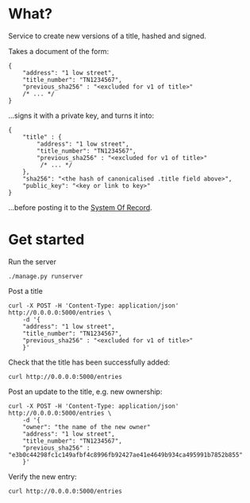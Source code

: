 
# What?

Service to create new versions of a title, hashed and signed.

Takes a document of the form:

    {
        "address": "1 low street",
        "title_number": "TN1234567",
        "previous_sha256" : "<excluded for v1 of title>"
        /* ... */
    }

...signs it with a private key, and turns it into:

    {
        "title" : {
            "address": "1 low street",
            "title_number": "TN1234567",
            "previous_sha256" : "<excluded for v1 of title>"
             /* ... */
        },
        "sha256": "<the hash of canonicalised .title field above>",
        "public_key": "<key or link to key>"
    }

...before posting it to the [System Of Record](https://github.com/landregistry/system-of-record).

# Get started

Run the server

    ./manage.py runserver

Post a title

    curl -X POST -H 'Content-Type: application/json' http://0.0.0.0:5000/entries \
        -d '{
        "address": "1 low street",
        "title_number": "TN1234567",
        "previous_sha256" : "<excluded for v1 of title>"
        }'

Check that the title has been successfully added:

    curl http://0.0.0.0:5000/entries

Post an update to the title, e.g. new ownership:

    curl -X POST -H 'Content-Type: application/json' http://0.0.0.0:5000/entries \
        -d '{
        "owner": "the name of the new owner"
        "address": "1 low street",
        "title_number": "TN1234567",
        "previous_sha256" : "e3b0c44298fc1c149afbf4c8996fb92427ae41e4649b934ca495991b7852b855"
        }'

Verify the new entry:

    curl http://0.0.0.0:5000/entries
